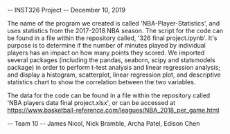 -- INST326 Project
-- December 10, 2019

The name of the program we created is called 'NBA-Player-Statistics', and uses statistics from the 2017-2018 NBA season. The script for the code can be found in a file within the repository called, '326 final project.ipynb'. It's purpose is to determine if the number of minutes played by individual players has an impact on how many points they scored. We imported several packages (including the pandas, seaborn, scipy and statsmodels package) in order to perform t-test analysis and linear regression analysis; and display a histogram, scatterplot, linear regression plot, and descriptive statistics chart to show the correlation between the two variables. 

The data for the code can be found in a file within the repository called 'NBA players data final project.xlsx', or can be accessed at https://www.basketball-reference.com/leagues/NBA_2018_per_game.html

-- Team 10
-- James Nicol, Nick Bramble, Archa Patel, Edison Chen
